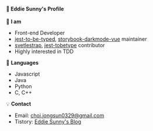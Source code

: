 #### :rainbow: Eddie Sunny's Profile

:eyes: **I am**
- Front-end Developer
- [jest-to-be-typed](https://github.com/eddie0329/jest-to-be-typed), [storybook-darkmode-vue](https://github.com/eddie0329/storybook-darkmode-vue) maintainer
- [svetlestrap](https://github.com/bestguy/sveltestrap), [jest-tobetype](https://github.com/abritinthebay/jest-tobetype) contributor
- Highly interested in TDD

:orange_book: **Languages**
- Javascript
- Java
- Python
- C, C++

:bulb: **Contact**
- Email: [choi.jongsun0329@gmail.com](https://mail.google.com/mail/u/0/?view=cm&fs=1&tf=1&source=mailto&to=choi.jongsun0329@gmail.com)
- Tistory: [Eddie Sunny's Blog](https://eddie-sunny.tistory.com/)
